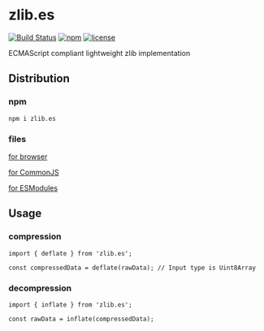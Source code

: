 # zlib.es

[![Build Status](https://travis-ci.org/zprodev/zlib.es.svg?branch=master)](https://travis-ci.org/zprodev/zlib.es)
[![npm](https://img.shields.io/npm/v/zlib.es.svg)](https://www.npmjs.com/package/zlib.es)
[![license](https://img.shields.io/github/license/zprodev/zlib.es.svg)](LICENSE)

ECMAScript compliant lightweight zlib implementation

## Distribution

### npm

```
npm i zlib.es
```

### files

[for browser](https://github.com/zprodev/zlib.es/tree/master/dist/browser)

[for CommonJS](https://github.com/zprodev/zlib.es/tree/master/dist/cjs)

[for ESModules](https://github.com/zprodev/zlib.es/tree/master/dist/esm)

## Usage

### compression

```
import { deflate } from 'zlib.es';

const compressedData = deflate(rawData); // Input type is Uint8Array
```

### decompression

```
import { inflate } from 'zlib.es';

const rawData = inflate(compressedData);
```
